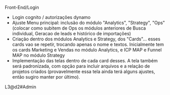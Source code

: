 Front-End/Login
- Login cognito / autorizações dynamo
- Ajuste Menu principal: inclusão do módulo "Analytics", "Strategy", "Ops" (colocar como subitem de Ops os módulos anteriores de Busca individual, Geracao de leads e histórico de importações)
- Criação dentro dos módulos Analytics e Strategy, dos "Cards"... esses cards vao se repetir, trocando apenas o nome e textos. Inicialmente tem os cards Marketing e Vendas no módulo Analytics, e ICP MAP e Funnel MAP no módulo Strategy
- Implementação das telas dentro de cada card desses. A tela também será padronizada, com opção para incluir arquivos e a relação de projetos criados (provavelmente essa tela ainda terá alguns ajustes, então sugiro manter por último).


L3@d2#Admin
